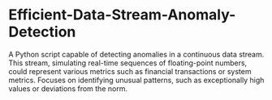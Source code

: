 # Efficient-Data-Stream-Anomaly-Detection
A Python script capable of detecting anomalies in a continuous data stream. This stream, simulating real-time sequences of floating-point numbers, could represent various metrics such as financial transactions or system metrics. Focuses on identifying unusual patterns, such as exceptionally high values or deviations from the norm.
